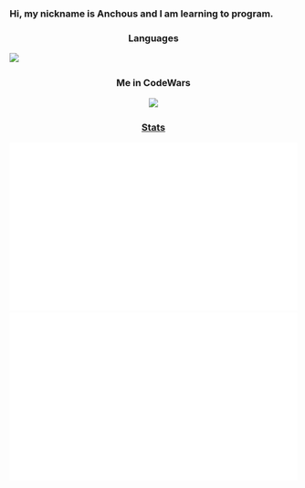
<h3>Hi, my nickname is Anchous and I am learning to program.</h3>

<h3 align="center">Languages</h3>

<img src="https://img.shields.io/badge/-Python-222222?style=for-the-badge&logo=python">

<h3 align="center">Me in CodeWars</h3>
<p align="center">
  <a href="https://www.codewars.com/users/Anchous">
         <img src="https://www.codewars.com/users/Anchous/badges/large">
</p>

<h3 align="center">Stats</h3>

<img src="https://github.com/Programmer-Anchous/github-stats-transparent/blob/output/generated/overview.svg">
<img src="https://github.com/Programmer-Anchous/github-stats-transparent/blob/output/generated/languages.svg">
